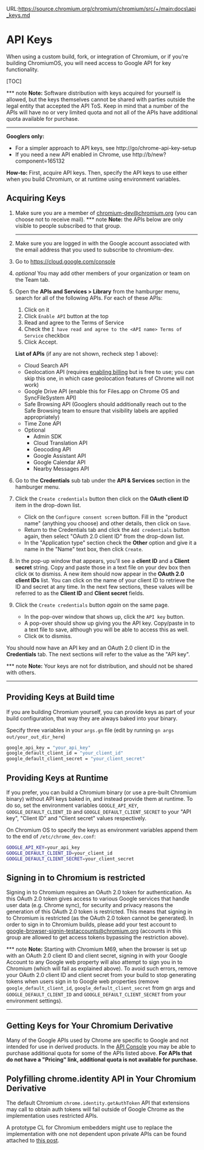 URL:https://source.chromium.org/chromium/chromium/src/+/main:docs\api_keys.md
# API Keys

When using a custom build, fork, or integration of Chromium, or if you're
building ChromiumOS, you will need access to Google API for key functionality.

[TOC]

*** note
**Note:** Software distribution with keys acquired for yourself is allowed, but
the keys themselves cannot be shared with parties outside the legal entity that
accepted the API ToS.  Keep in mind that a number of the APIs will have no or
very limited quota and not all of the APIs have additional quota available for
purchase.
***

**Googlers only:**

*   For a simpler approach to API keys, see http://go/chrome-api-key-setup
*   If you need a new API enabled in Chrome, use http://b/new?component=165132

**How-to:**
First, acquire API keys. Then, specify the API keys to use either when you build
Chromium, or at runtime using environment variables.

## Acquiring Keys

1.  Make sure you are a member of chromium-dev@chromium.org (you can choose
    not to receive mail).
    *** note
    **Note:** the APIs below are only visible to people subscribed to that group.
    ***
1.  Make sure you are logged in with the Google account associated with the email
    address that you used to subscribe to chromium-dev.
1.  Go to https://cloud.google.com/console
1.  _optional_  You may add other members of your organization or team on the Team
    tab.
1.  Open the **APIs and Services > Library** from the hamburger menu, search for
    all of the following APIs. For each of these APIs:
    1.  Click on it
    1.  Click `Enable API` button at the top
    1.  Read and agree to the Terms of Service
    1.  Check the `I have read and agree to the <API name> Terms of Service`
        checkbox
    1.  Click Accept.

    **List of APIs** (if any are not shown, recheck step 1 above):

    *   Cloud Search API
    *   Geolocation API (requires [enabling
        billing](https://developers.google.com/console/help/#EnableBilling) but
        is free to use; you can skip this one, in which case geolocation features
        of Chrome will not work)
    *   Google Drive API (enable this for Files.app on Chrome OS and
        SyncFileSystem API)
    *   Safe Browsing API (Googlers should additionally reach out to the Safe
        Browsing team to ensure that visibility labels are applied
        appropriately)
    *   Time Zone API
    *   Optional
        *   Admin SDK
        *   Cloud Translation API
        *   Geocoding API
        *   Google Assistant API
        *   Google Calendar API
        *   Nearby Messages API

1.  Go to the **Credentials** sub tab under the **API & Services** section in the
    hamburger menu.
1.  Click the `Create credentials` button then click on the **OAuth client
    ID** item in the drop-down list.
    *   Click on the `Configure consent screen` button. Fill in the "product
        name" (anything you choose) and other details, then click on `Save`.
    *   Return to the Credentials tab and click the `Add credentials` button
        again, then select "OAuth 2.0 client ID" from the drop-down list.
    *   In the "Application type" section check the **Other** option and give it a
        name in the "Name" text box, then click `Create`.
1.  In the pop-up window that appears, you'll see a **client ID** and a **Client
    secret** string. Copy and paste those in a text file on your dev box then
    click `OK` to dismiss. A new item should now appear in the **OAuth 2.0 client
    IDs** list. You can click on the name of your client ID to retrieve the ID and
    secret at any time. In the next few sections, these values will be referred
    to as the **Client ID** and **Client secret** fields.
1.  Click the `Create credentials` button _again_ on the same page.
    *   In the pop-over window that shows up, click the `API key` button.
    *   A pop-over should show up giving you the API key. Copy/paste in to a text
        file to save, although you will be able to access this as well.
    *   Click `OK` to dismiss.

You should now have an API key and an OAuth 2.0 client ID in the **Credentials**
tab. The next sections will refer to the value as the "API key".

*** note
**Note:** Your keys are not for distribution, and should not be shared with
others.
***

## Providing Keys at Build time

If you are building Chromium yourself, you can provide keys as part of your
build configuration, that way they are always baked into your binary.

Specify three variables in your `args.gn` file (edit by running `gn args
out/your_out_dir_here`)

```bash
google_api_key = "your_api_key"
google_default_client_id = "your_client_id"
google_default_client_secret = "your_client_secret"
```

## Providing Keys at Runtime

If you prefer, you can build a Chromium binary (or use a pre-built Chromium
binary) without API keys baked in, and instead provide them at runtime. To do
so, set the environment variables `GOOGLE_API_KEY`, `GOOGLE_DEFAULT_CLIENT_ID`
and `GOOGLE_DEFAULT_CLIENT_SECRET` to your "API key", "Client ID" and "Client
secret" values respectively.

On Chromium OS to specify the keys as environment variables append them to the
end of `/etc/chrome_dev.conf`:

```bash
GOOGLE_API_KEY=your_api_key
GOOGLE_DEFAULT_CLIENT_ID=your_client_id
GOOGLE_DEFAULT_CLIENT_SECRET=your_client_secret
```

## Signing in to Chromium is restricted

Signing in to Chromium requires an OAuth 2.0 token for authentication. As this
OAuth 2.0 token gives access to various Google services that handle user data
(e.g. Chrome sync), for security and privacy reasons the generation of this
OAuth 2.0 token is restricted. This means that signing in to Chromium is
restricted (as the OAuth 2.0 token cannot be generated). In order to sign in to
Chromium builds, please add your test account to
google-browser-signin-testaccounts@chromium.org (accounts in this group are
allowed to get access tokens bypassing the restriction above).

*** note
**Note:** Starting with Chromium M69, when the browser is set up with an OAuth
2.0 client ID and client secret, signing in with your Google Account to any
Google web property will also attempt to sign you in to Chromium (which will
fail as explained above). To avoid such errors, remove your OAuth 2.0 client
ID and client secret from your build to stop generating tokens when users sign
in to Google web properties (remove `google_default_client_id`,
`google_default_client_secret` from gn args and `GOOGLE_DEFAULT_CLIENT_ID`
and `GOOGLE_DEFAULT_CLIENT_SECRET` from your environment settings).
***

## Getting Keys for Your Chromium Derivative

Many of the Google APIs used by Chrome are specific to Google and not intended
for use in derived products. In the [API Console](http://developers.google.com/console)
you may be able to purchase additional quota for some of the APIs listed above.
**For APIs that do not have a "Pricing" link, additional quota is not available
for purchase.**

## Polyfilling chrome.identity API in Your Chromium Derivative

The default Chromium `chrome.identity.getAuthToken` API that extensions may
call to obtain auth tokens will fail outside of Google Chrome as the
implementation uses restricted APIs.

A prototype CL for Chromium embedders might use to replace the implementation
with one not dependent upon private APIs can be found attached to
[this post](https://groups.google.com/a/chromium.org/g/embedder-dev/c/tGCJ3QNVzYE).
